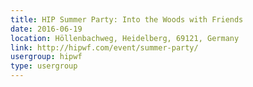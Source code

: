 ```yaml
---
title: HIP Summer Party: Into the Woods with Friends
date: 2016-06-19
location: Höllenbachweg, Heidelberg, 69121, Germany
link: http://hipwf.com/event/summer-party/
usergroup: hipwf
type: usergroup
---
```

